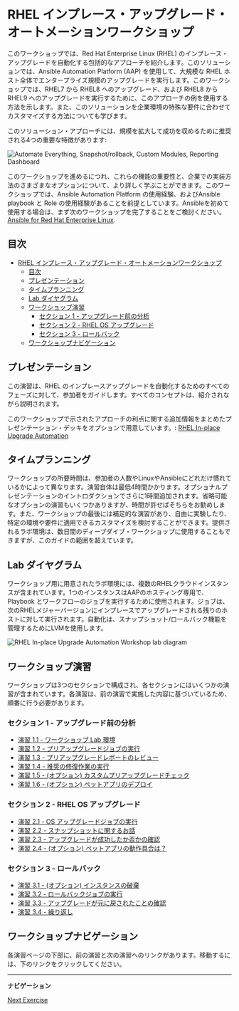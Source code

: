 # RHEL インプレース・アップグレード・オートメーションワークショップ

このワークショップでは、Red Hat Enterprise Linux (RHEL) のインプレース・アップグレードを自動化する包括的なアプローチを紹介します。このソリューションでは、Ansible Automation Platform (AAP) を使用して、大規模な RHEL ホスト全体でエンタープライズ規模のアップグレードを実行します。このワークショップでは、RHEL7 から RHEL8 へのアップグレード、および RHEL8 から RHEL9 へのアップグレードを実行するために、このアプローチの例を使用する方法を示します。また、このソリューションを企業環境の特殊な要件に合わせてカスタマイズする方法についても学びます。

このソリューション・アプローチには、規模を拡大して成功を収めるために推奨される4つの重要な特徴があります:

![Automate Everything, Snapshot/rollback, Custom Modules, Reporting Dashboard](images/ripu_key_features.svg)

このワークショップを進めるにつれ、これらの機能の重要性と、企業での実装方法のさまざまなオプションについて、より詳しく学ぶことができます。このワークショップでは、Ansible Automation Platform の使用経験、およびAnsible playbook と Role の使用経験があることを前提としています。Ansibleを初めて使用する場合は、まず次のワークショップを完了することをご検討ください。 [Ansible for Red Hat Enterprise Linux](https://aap2.demoredhat.com/exercises/ansible_rhel/README.ja.html).

## 目次

- [RHEL インプレース・アップグレード・オートメーションワークショップ](#rhel-インプレース・アップグレード・オートメーションワークショップ)
  - [目次](#目次)
  - [プレゼンテーション](#プレゼンテーション)
  - [タイムプランニング](#タイムプランニング)
  - [Lab ダイヤグラム](#Lab-ダイヤグラム)
  - [ワークショップ演習](#ワークショップ演習)
    - [セクション 1 - アップグレード前の分析](#セクション-1---アップグレード前の分析)
    - [セクション 2 - RHEL OS アップグレード](#セクション-2---rhel-os-アップグレード)
    - [セクション 3 - ロールバック](#セクション-3---ロールバック)
  - [ワークショップナビゲーション](#ワークショップナビゲーション)

## プレゼンテーション

この演習は、RHEL のインプレースアップグレードを自動化するためのすべてのフェーズに対して、参加者をガイドします。すべてのコンセプトは、紹介されながら説明されます。

このワークショップで示されたアプローチの利点に関する追加情報をまとめたプレゼンテーション・デッキをオプションで用意しています。:
[RHEL In-place Upgrade Automation](../../decks/ansible_ripu.pdf)

## タイムプランニング

ワークショップの所要時間は、参加者の人数やLinuxやAnsibleにどれだけ慣れているかによって異なります。演習自体は最低4時間かかります。オプショナルプレゼンテーションのイントロダクションでさらに1時間追加されます。省略可能なオプションの演習もいくつかありますが、時間が許せばそちらをお勧めします。また、ワークショップの最後には補足的な演習があり、自由に実験したり、特定の環境や要件に適用できるカスタマイズを検討することができます。提供されるラボ環境は、数日間のディープダイブ・ワークショップに使用することもできますが、このガイドの範囲を超えています。

## Lab ダイヤグラム

ワークショップ用に用意されたラボ環境には、複数のRHELクラウドインスタンスが含まれています。1つのインスタンスはAAPのホスティング専用で、Playbook とワークフローのジョブを実行するために使用されます。ジョブは、次のRHELメジャーバージョンにインプレースでアップグレードされる残りのホストに対して実行されます。自動化は、スナップショット/ロールバック機能を管理するためにLVMを使用します。

![RHEL In-place Upgrade Automation Workshop lab diagram](images/ripu_lab_diagram.svg)

## ワークショップ演習

ワークショップは3つのセクションで構成され、各セクションにはいくつかの演習が含まれています。各演習は、前の演習で実施した内容に基づいているため、順番に行う必要があります。

### セクション 1 - アップグレード前の分析

* [演習 1.1 - ワークショップ Lab 環境](1.1-setup/README.ja.md)
* [演習 1.2 - プリアップグレードジョブの実行](1.2-preupg/README.ja.md)
* [演習 1.3 - プリアップグレードレポートのレビュー](1.3-report/README.ja.md)
* [演習 1.4 - 推奨の修復作業の実行](1.4-remediate/README.ja.md)
* [演習 1.5 - (オプション) カスタムプリアップグレードチェック](1.5-custom-modules/README.ja.md)
* [演習 1.6 - (オプション) ペットアプリのデプロイ](1.6-my-pet-app/README.ja.md)

### セクション 2 - RHEL OS アップグレード

* [演習 2.1 - OS アップグレードジョブの実行](2.1-upgrade/README.ja.md)
* [演習 2.2 - スナップショットに関するお話](2.2-snapshots/README.ja.md)
* [演習 2.3 - アップグレードが成功したか否かの確認](2.3-check-upg/README.ja.md)
* [演習 2.4 - (オプション) ペットアプリの動作具合は？](2.4-check-pet-app/README.ja.md)

### セクション 3 - ロールバック

* [演習 3.1 - (オプション) インスタンスの破棄](3.1-rm-rf/README.ja.md)
* [演習 3.2 - ロールバックジョブの実行](3.2-rollback/README.ja.md)
* [演習 3.3 - アップグレードが元に戻されたことの確認](3.3-check-undo/README.ja.md)
* [演習 3.4 - 繰り返し](3.4-conclusion/README.ja.md)

## ワークショップナビゲーション

各演習ページの下部に、前の演習と次の演習へのリンクがあります。移動するには、下のリンクをクリックしてください。

---

**ナビゲーション**

[Next Exercise](1.1-setup/README.ja.md)
